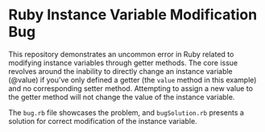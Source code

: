 # Ruby Instance Variable Modification Bug
This repository demonstrates an uncommon error in Ruby related to modifying instance variables through getter methods.  The core issue revolves around the inability to directly change an instance variable (@value) if you've only defined a getter (the `value` method in this example) and no corresponding setter method. Attempting to assign a new value to the getter method will not change the value of the instance variable.

The `bug.rb` file showcases the problem, and `bugSolution.rb` presents a solution for correct modification of the instance variable.